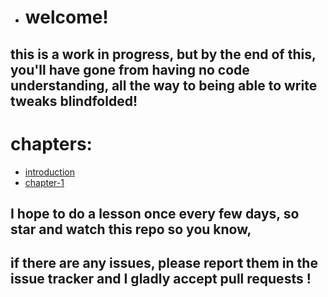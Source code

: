 * # **welcome!**
## this is a work in progress, but by the **end** of this, you'll have gone from having no code understanding, all the way to being able to write tweaks blindfolded!
# chapters:
* [introduction](https://github.com/demhademha/tweak-development-guide-/blob/master/intro.md)
* [chapter-1](https://github.com/demhademha/tweak-development-guide-/blob/master/chapter1.md)
## I hope to do a lesson once every few days, so star and watch this repo so you know, 
## if there are any issues, please report them in the **issue tracker** and I gladly accept **pull requests** !       